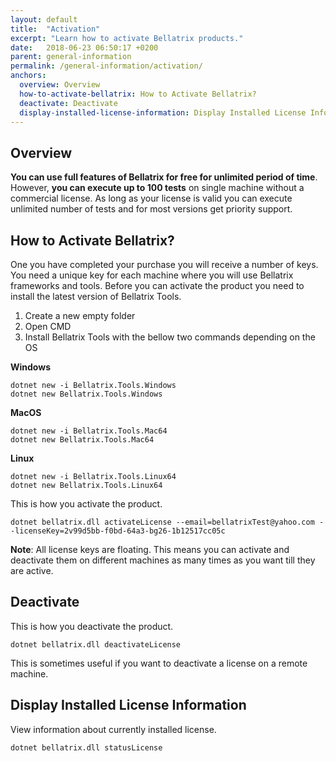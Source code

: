 ```yaml
---
layout: default
title:  "Activation"
excerpt: "Learn how to activate Bellatrix products."
date:   2018-06-23 06:50:17 +0200
parent: general-information
permalink: /general-information/activation/
anchors:
  overview: Overview
  how-to-activate-bellatrix: How to Activate Bellatrix?
  deactivate: Deactivate
  display-installed-license-information: Display Installed License Information
---
```

Overview
--------
**You can use full features of Bellatrix for free for unlimited period of time**. However, **you can execute up to 100 tests** on single machine without a commercial license. As long as your license is valid you can execute unlimited number of tests and for most versions get priority support.

How to Activate Bellatrix?
--------------------------
One you have completed your purchase you will receive a number of keys. You need a unique key for each machine where you will use Bellatrix frameworks and tools. 
Before you can activate the product you need to install the latest version of Bellatrix Tools.

1. Create a new empty folder
2. Open CMD
3. Install Bellatrix Tools with the bellow two commands depending on the OS

**Windows**
```
dotnet new -i Bellatrix.Tools.Windows
dotnet new Bellatrix.Tools.Windows
```
**MacOS**
```
dotnet new -i Bellatrix.Tools.Mac64
dotnet new Bellatrix.Tools.Mac64
```
**Linux**
```
dotnet new -i Bellatrix.Tools.Linux64
dotnet new Bellatrix.Tools.Linux64
```

This is how you activate the product.
```
dotnet bellatrix.dll activateLicense --email=bellatrixTest@yahoo.com --licenseKey=2v99d5bb-f0bd-64a3-bg26-1b12517cc05c
```

**Note**: All license keys are floating. This means you can activate and deactivate them on different machines as many times as you want till they are active.

Deactivate
---------- 
This is how you deactivate the product.
```
dotnet bellatrix.dll deactivateLicense
```
This is sometimes useful if you want to deactivate a license on a remote machine.

Display Installed License Information
---------- 
View information about currently installed license.
```
dotnet bellatrix.dll statusLicense
```